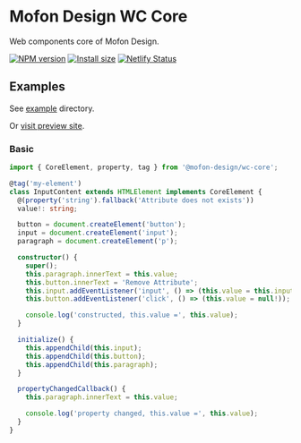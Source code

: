 # Mofon Design WC Core

Web components core of Mofon Design.

[![NPM version](https://img.shields.io/npm/v/@mofon-design/wc-core.svg?style=flat)](https://www.npmjs.com/package/@mofon-design/wc-core) [![Install size](https://packagephobia.com/badge?p=@mofon-design/wc-core)](https://packagephobia.com/result?p=@mofon-design/wc-core) [![Netlify Status](https://api.netlify.com/api/v1/badges/9b26eba9-d88f-41f7-b838-9a5da66e473a/deploy-status)](https://app.netlify.com/sites/wc-core/deploys)

## Examples

See [example](https://github.com/mofon-design/wc-core/tree/master/example) directory.

Or [visit preview site](https://wc-core.netlify.com/).

### Basic

```ts
import { CoreElement, property, tag } from '@mofon-design/wc-core';

@tag('my-element')
class InputContent extends HTMLElement implements CoreElement {
  @(property('string').fallback('Attribute does not exists'))
  value!: string;

  button = document.createElement('button');
  input = document.createElement('input');
  paragraph = document.createElement('p');

  constructor() {
    super();
    this.paragraph.innerText = this.value;
    this.button.innerText = 'Remove Attribute';
    this.input.addEventListener('input', () => (this.value = this.input.value));
    this.button.addEventListener('click', () => (this.value = null!));

    console.log('constructed, this.value =', this.value);
  }

  initialize() {
    this.appendChild(this.input);
    this.appendChild(this.button);
    this.appendChild(this.paragraph);
  }

  propertyChangedCallback() {
    this.paragraph.innerText = this.value;

    console.log('property changed, this.value =', this.value);
  }
}
```
